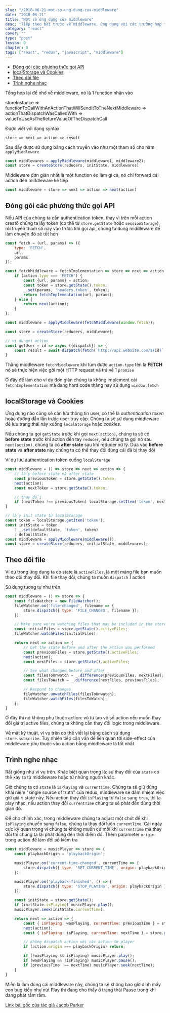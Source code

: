 ```yaml
---
slug: "/2018-06-21-mot-so-ung-dung-cua-middleware"
date: "2018-06-21"
title: "Một số ứng dụng của middleware"
desc: "Tiếp theo bài trước về middleware, ứng dụng với các trường hợp thực tế"
category: "react"
cover: ""
type: "post"
lesson: 0
chapter: 0
tags: ["react", "redux", "javascript", "middleware"]
---
```


<!-- TOC -->

- [Đóng gói các phương thức gọi API](#đóng-gói-các-phương-thức-gọi-api)
- [localStorage và Cookies](#localstorage-và-cookies)
- [Theo dõi file](#theo-dõi-file)
- [Trình nghe nhạc](#trình-nghe-nhạc)

<!-- /TOC -->

Tổng hợp lại để nhớ về middleware, nó là 1 function nhận vào

storeInstance 
=> functionToCallWithAnActionThatWillSendItToTheNextMiddleware 
=> actionThatDispatchWasCalledWith 
=> valueToUseAsTheReturnValueOfTheDispatchCall

Được viết với dạng syntax

```
store => next => action => result
```


Sau đấy được sử dụng bằng cách truyền vào như một tham số cho hàm `applyMiddleware`

```js
const middlewares = applyMiddleware(middleware1, middleware2);
const store = createStore(reducers, initState, middlewares)
```

Middleware đơn giản nhất là một function éo làm gì cả, nó chỉ forward cái action đến middleware kế tiếp

```js
const middleware = store => next => action => next(action)
```

## Đóng gói các phương thức gọi API

Nếu API của chúng ta cần authentication token, thay vì trên mỗi action creatỏ chúng ta lấy token (có thể từ `store.getState` hoặc `sessionStorage`), rồi truyền tham số này vào trước khi gọi api, chúng ta dùng middleware để làm chuyện đó sẽ tốt hơn

```js
const fetch = (url, params) => ({
    type: 'FETCH',
    url,
    params,
});

const fetchMiddleware = fetchImplementation => store => next => action => {
    if (action.type === 'FETCH') {
        const {url, params} = action;
        const token = store.getState().token;
        _.set(params, 'headers.token', token);
        return fetchImplementation(url, params);
    } else {
        return next(action);
    }
};

const middleware = applyMiddleware(fetchMiddleware(window.fetch));

const store = createStore(reducers, middleware);

// vi du goi action
const getUser = id => async ({dispatch}) => {
    const result = await dispatch(fetch(`http://api.website.com/${id}`, {method: 'GET'}));
}
```

Thằng middleware `fetchMiddleware` khi túm được `action.type` tên là **FETCH** nó sẽ thực hiện việc gởi một HTTP request và trả về 1 `promise`

Ở đây để làm cho ví dụ đơn giản chúng ta không implement cái `fetchImplementation` mà đang hard code thằng này sử dụng `window.fetch`

## localStorage và Cookies

Ứng dụng nào cũng sẽ cần lưu thông tin user, có thể là *authentication token* hoặc đường dẫn lần trước user truy cập. Chúng ta sẽ sử dụng middleware để lưu trạng thái này xuống `localStorage` hoặc *cookies*.

Nếu chúng ta gọi `getState` trước khi gọi `next(action)`, chúng ta sẽ có **before state** trước khi action đến tay `reducer`, nếu chúng ta gọi nó sau `next(action)`, chúng ta có **after state** sau khi reducer xử lý. Dựa vào **before state** và **after state** này chúng ta có thể thay đổi đúng cái đã bị thay đổi

Ví dụ lưu authentication token xuống `localStorage`

```js
const middleware = () => store => next => action => {
    // lấy before state và after state
    const previousToken = store.getState().token;
    next(action);
    const nextToken = store.getState().token;

    // thay đổi
    if (nextToken !== previousToken) localStorage.setItem('token', nextToken);
}

// lấy init state từ localStorage
const token = localStorage.getItem('token');
const initState = token
    ? _.set(defaultState, 'token', token)
    : defaultState;
const middleware = applyMiddleware(middleware());
const store = createStore(reducers, initialState, middlewares);
```

## Theo dõi file

Ví dụ trong ứng dụng ta có state là `activeFiles`, là một mảng file bạn muốn theo dõi thay đổi. Khi file thay đổi, chúng ta muốn `dispatch` 1 action

Sử dụng tương tự như trên

```js
const middleware = () => store => {
    const fileWatcher = new FileWatcher();
    fileWatcher.on('file-changed', filename => {
        store.dispatch({ type: 'FILE_CHANGED', filename });
    });

    // Make sure we're watching files that may be included in the store's initial state
    const initialFiles = store.getState().activeFiles;
    fileWatcher.watchFiles(initialFiles);

    return next => action => {
        // Get the state before and after the action was performed
        const previousFiles = store.getState().activeFiles;
        next(action);
        const nextFiles = store.getState().activeFiles;

        // See what changed before and after
        const filesToUnwatch = _.difference(previousFiles, nextFiles);
        const filesToWatch = _.difference(nextFiles, previousFiles);

        // Respond to changes
        fileWatcher.unwatchFiles(filesToUnwatch);
        fileWatcher.watchFiles(filesToWatch);
    };
}
```

Ở đây thì nó không phụ thuộc action: vô tư tạo vô số action nếu muốn thay đổi giá trị active files, chúng ta không cần thay đổi logic trong middleware.

Về mặt kỹ thuật, ví vụ trên có thể viết lại bằng cách sử dụng `store.subscribe`. Tuy nhiên tiếp cận vấn đề liên quan tới side-effect của middleware phụ thuộc vào action bằng middleware là tốt nhất

## Trình nghe nhạc

Rất giống như ví vụ trên. Khác biệt quan trọng là: sự thay đổi của `state` có thể xảy ra từ middleware hoặc từ những nguồn khác.

Giờ chúng ta có `state` là `isPlaying` và `currentTime`. Chúng ta sẽ giữ đúng khái niệm "single source of truth" của redux, middleware sẽ đảm nhiệm việc giữ giá rị state này. Nếu action thay đổi `isPlaying` từ `false` sang `true`, thì ta play nhạc, nếu action thay đổi `currentTime` chúng ta sẽ phát đến đúng thời gian đó.

Để cho chính xác, trong middleware chúng ta adjust một chút để khi `isPlaying` chuyển sang `false`, chúng ta thay đổi luôn `currentTime`. Cái ngày cực kỳ quan trọng vì chúng ta không muốn cứ mỗi khi `currentTime` mà thay đổi thì chúng ta lại phát đúng đến thời điểm đó. Thêm parameter `origin` trong action để làm đối số kiểm tra

```js
const middleware = musicPlayer => store => {
    const playbackOrigin = 'playbackOrigin';

    musicPlayer.on('current-time-changed', currentTime => {
        store.dispatch({ type: 'SET_CURRENT_TIME', origin: playbackOrigin, currentTime })
    });

    musicPlayer.on('playback-finished', () => {
        store.dispatch({ type: 'STOP_PLAYING', origin: playbackOrigin })
    });

    const initState = store.getState();
    if (initState.isPlaying) musicPlayer.play();
    musicPlayer.seek(initState.currentTime);

    return next => action => {
        const { isPlaying: wasPlaying, currentTime: previousTime } = store.getState();
        next(action);
        const { isPlaying: isPlaying, currentTime: nextTime } = store.getState();

        // không dispatch action với các action từ player
        if (action.origin === playbackOrigin) return;

        if (!wasPlaying && isPlaying) musicPlayer.play();
        if (wasPlaying && !isPlaying) musicPlayer.pause();
        if (previousTime !== nextTime) musicPlayer.seek(nextTime);
    }
}
```

Miễn là làm đúng cái middleware này, chúng ta sẽ không bao giờ dính mấy con bug kiểu như nút Play thì đang cho thấy ở trạng thái Pause trong khi đang phát rầm rầm.


[Link bài gốc của tác giả Jacob Parker](https://medium.com/@jacobp100/you-arent-using-redux-middleware-enough-94ffe991e6)